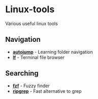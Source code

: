 # Linux-tools
Various useful linux tools

## Navigation
- **[autojump](https://github.com/wting/autojump/blob/master/README.md)** - Learning folder navigation
- **[lf](https://github.com/gokcehan/lf)** - Terminal file browser

## Searching
- **[fzf](https://github.com/junegunn/fzf)** - Fuzzy finder
- **[ripgrep](https://github.com/BurntSushi/ripgrep)** - Fast alternative to grep
